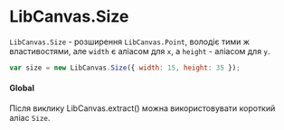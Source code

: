 # LibCanvas.Size

`LibCanvas.Size` - розширення `LibCanvas.Point`, володіє тими ж властивостями, але `width` є аліасом для `x`, а `height` - аліасом для `y`.

```js
var size = new LibCanvas.Size({ width: 15, height: 35 });
```

#### Global

Після виклику LibCanvas.extract() можна використовувати короткий аліас `Size`.
